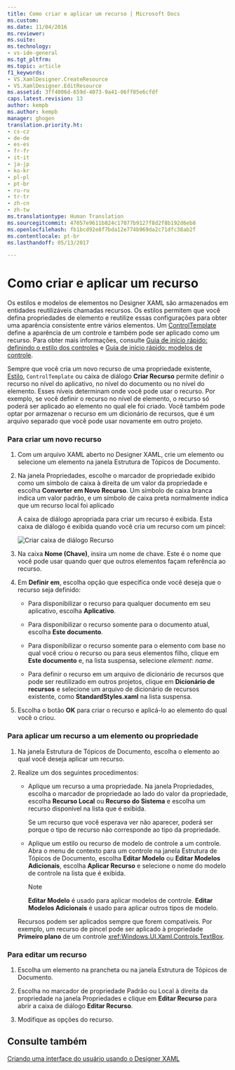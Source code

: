 ```yaml
---
title: Como criar e aplicar um recurso | Microsoft Docs
ms.custom: 
ms.date: 11/04/2016
ms.reviewer: 
ms.suite: 
ms.technology:
- vs-ide-general
ms.tgt_pltfrm: 
ms.topic: article
f1_keywords:
- VS.XamlDesigner.CreateResource
- VS.XamlDesigner.EditResource
ms.assetid: 3ff4006d-659d-4073-9a41-06ff85e6cfdf
caps.latest.revision: 13
author: kempb
ms.author: kempb
manager: ghogen
translation.priority.ht:
- cs-cz
- de-de
- es-es
- fr-fr
- it-it
- ja-jp
- ko-kr
- pl-pl
- pt-br
- ru-ru
- tr-tr
- zh-cn
- zh-tw
ms.translationtype: Human Translation
ms.sourcegitcommit: 47057e9611b824c17077b9127f8d2f8b192d6eb8
ms.openlocfilehash: fb1bcd92e8f7bda12e774b969da2c71dfc38ab2f
ms.contentlocale: pt-br
ms.lasthandoff: 05/13/2017

---
```

# <a name="how-to-create-and-apply-a-resource"></a>Como criar e aplicar um recurso
Os estilos e modelos de elementos no Designer XAML são armazenados em entidades reutilizáveis chamadas recursos. Os estilos permitem que você defina propriedades de elemento e reutilize essas configurações para obter uma aparência consistente entre vários elementos. Um [ControlTemplate](http://msdn.microsoft.com/library/windows/apps/windows.ui.xaml.controls.controltemplate.aspx) define a aparência de um controle e também pode ser aplicado como um recurso. Para obter mais informações, consulte [Guia de início rápido: definindo o estilo dos controles](http://go.microsoft.com/fwlink/?LinkID=248239) e [Guia de início rápido: modelos de controle](http://go.microsoft.com/fwlink/?LinkID=247982).  
  
 Sempre que você cria um novo recurso de uma propriedade existente, [Estilo](http://msdn.microsoft.com/library/windows/apps/windows.ui.xaml.style.aspx), `ControlTemplate` ou caixa de diálogo **Criar Recurso** permite definir o recurso no nível do aplicativo, no nível do documento ou no nível do elemento. Esses níveis determinam onde você pode usar o recurso. Por exemplo, se você definir o recurso no nível de elemento, o recurso só poderá ser aplicado ao elemento no qual ele foi criado. Você também pode optar por armazenar o recurso em um dicionário de recursos, que é um arquivo separado que você pode usar novamente em outro projeto.  
  
### <a name="to-create-a-new-resource"></a>Para criar um novo recurso  
  
1.  Com um arquivo XAML aberto no Designer XAML, crie um elemento ou selecione um elemento na janela Estrutura de Tópicos de Documento.  
  
2.  Na janela Propriedades, escolhe o marcador de propriedade exibido como um símbolo de caixa à direita de um valor da propriedade e escolha **Converter em Novo Recurso**. Um símbolo de caixa branca indica um valor padrão, e um símbolo de caixa preta normalmente indica que um recurso local foi aplicado  
  
     A caixa de diálogo apropriada para criar um recurso é exibida. Esta caixa de diálogo é exibida quando você cria um recurso com um pincel:  
  
     ![Criar caixa de diálogo Recurso](~/docs/designers/media/xaml_create_resource.png "xaml_create_resource")  
  
3.  Na caixa **Nome (Chave)**, insira um nome de chave. Este é o nome que você pode usar quando quer que outros elementos façam referência ao recurso.  
  
4.  Em **Definir em**, escolha opção que especifica onde você deseja que o recurso seja definido:  
  
    -   Para disponibilizar o recurso para qualquer documento em seu aplicativo, escolha **Aplicativo**.  
  
    -   Para disponibilizar o recurso somente para o documento atual, escolha **Este documento**.  
  
    -   Para disponibilizar o recurso somente para o elemento com base no qual você criou o recurso ou para seus elementos filho, clique em **Este documento** e, na lista suspensa, selecione *element*: *name*.  
  
    -   Para definir o recurso em um arquivo de dicionário de recursos que pode ser reutilizado em outros projetos, clique em **Dicionário de recursos** e selecione um arquivo de dicionário de recursos existente, como **StandardStyles.xaml** na lista suspensa.  
  
5.  Escolha o botão **OK** para criar o recurso e aplicá-lo ao elemento do qual você o criou.  
  
### <a name="to-apply-a-resource-to-an-element-or-property"></a>Para aplicar um recurso a um elemento ou propriedade  
  
1.  Na janela Estrutura de Tópicos de Documento, escolha o elemento ao qual você deseja aplicar um recurso.  
  
2.  Realize um dos seguintes procedimentos:  
  
    -   Aplique um recurso a uma propriedade. Na janela Propriedades, escolha o marcador de propriedade ao lado do valor da propriedade, escolha **Recurso Local** ou **Recurso do Sistema** e escolha um recurso disponível na lista que é exibida.  
  
         Se um recurso que você esperava ver não aparecer, poderá ser porque o tipo de recurso não corresponde ao tipo da propriedade.  
  
    -   Aplique um estilo ou recurso de modelo de controle a um controle. Abra o menu de contexto para um controle na janela Estrutura de Tópicos de Documento, escolha **Editar Modelo** ou **Editar Modelos Adicionais**, escolha **Aplicar Recurso** e selecione o nome do modelo de controle na lista que é exibida.  
  
        > [!NOTE]
        >  **Editar Modelo** é usado para aplicar modelos de controle. **Editar Modelos Adicionais** é usado para aplicar outros tipos de modelo.  
  
     Recursos podem ser aplicados sempre que forem compatíveis. Por exemplo, um recurso de pincel pode ser aplicado à propriedade **Primeiro plano** de um controle <xref:Windows.UI.Xaml.Controls.TextBox>.  
  
### <a name="to-edit-a-resource"></a>Para editar um recurso  
  
1.  Escolha um elemento na prancheta ou na janela Estrutura de Tópicos de Documento.  
  
2.  Escolha no marcador de propriedade Padrão ou Local à direita da propriedade na janela Propriedades e clique em **Editar Recurso** para abrir a caixa de diálogo **Editar Recurso**.  
  
3.  Modifique as opções do recurso.  
  
## <a name="see-also"></a>Consulte também  
 [Criando uma interface do usuário usando o Designer XAML](../designers/creating-a-ui-by-using-xaml-designer-in-visual-studio.md)
